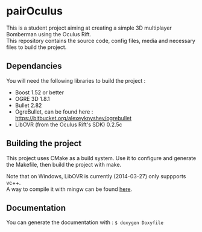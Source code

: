 # pairOculus
This is a student project aiming at creating a simple 3D multiplayer Bomberman using the Oculus Rift.  
This repository contains the source code, config files, media and necessary files to build the project.

## Dependancies
You will need the following libraries to build the project :
* Boost 1.52 or better
* OGRE 3D 1.8.1
* Bullet 2.82
* OgreBullet, can be found here : https://bitbucket.org/alexeyknyshev/ogrebullet
* LibOVR (from the Oculus Rift's SDK) 0.2.5c

## Building the project
This project uses CMake as a build system. Use it to configure and generate the Makefile, then build the project with make.

Note that on Windows, LibOVR is currently (2014-03-27) only suppports vc++.  
A way to compile it with mingw can be found [here](https://developer.oculusvr.com/forums/viewtopic.php?t=2282).

## Documentation
You can generate the documentation with :
  `$ doxygen Doxyfile`
